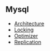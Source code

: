 ## Mysql

* [Architecture](/docs/DB/Mysql/Architecture/Architecture.md)
* [Locking](Locking/Locking.md) 
* [Optimizer](Optimizer/Optimizer.md) 
* [Replication](Replication/Replication.md) 